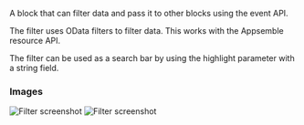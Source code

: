 A block that can filter data and pass it to other blocks using the event API.

The filter uses OData filters to filter data. This works with the Appsemble resource API.

The filter can be used as a search bar by using the highlight parameter with a string field.

### Images

![Filter screenshot](https://gitlab.com/appsemble/appsemble/-/raw/0.34.22-test.5/config/assets/filter.png)
![Filter screenshot](https://gitlab.com/appsemble/appsemble/-/raw/0.34.22-test.5/config/assets/filter-search-bar.png)
